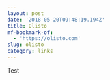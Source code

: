 ```yaml
---
layout: post
date: '2018-05-20T09:48:19.194Z'
title: Olisto
mf-bookmark-of:
  - 'https://olisto.com'
slug: olisto
category: links
---
```

Test
